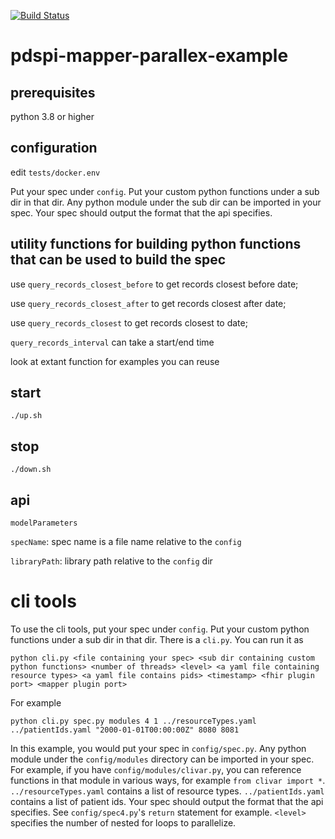 [![Build Status](https://travis-ci.com/RENCI/pdspi-mapper-parallex-example.svg?branch=master)](https://travis-ci.com/RENCI/pdspi-mapper-parallex-example)

# pdspi-mapper-parallex-example

## prerequisites
 python 3.8 or higher

## configuration

edit `tests/docker.env`

Put your spec under `config`. Put your custom python functions under a sub dir in that dir. Any python module under the sub dir can be imported in your spec. Your spec should output the format that the api specifies.

## utility functions for building python functions that can be used to build the spec

use `query_records_closest_before` to get records closest before date; 

use `query_records_closest_after` to get records closest after date; 

use `query_records_closest` to get records closest to date; 

`query_records_interval` can take a start/end time

look at extant function for examples you can reuse

## start
```
./up.sh
```

## stop
```
./down.sh
```
## api
`modelParameters`

`specName`: spec name is a file name relative to the `config`

`libraryPath`: library path relative to the `config` dir

# cli tools

To use the cli tools, put your spec under `config`. Put your custom python functions under a sub dir in that dir. There is a `cli.py`. You can run it as

```
python cli.py <file containing your spec> <sub dir containing custom python functions> <number of threads> <level> <a yaml file containing resource types> <a yaml file contains pids> <timestamp> <fhir plugin port> <mapper plugin port>
```

For example

```
python cli.py spec.py modules 4 1 ../resourceTypes.yaml ../patientIds.yaml "2000-01-01T00:00:00Z" 8080 8081
```

In this example, you would put your spec in `config/spec.py`. Any python module under the `config/modules` directory can be imported in your spec. For example, if you have `config/modules/clivar.py`, you can reference functions in that module in various ways, for example `from clivar import *`. `../resourceTypes.yaml` contains a list of resource types. `../patientIds.yaml` contains a list of patient ids. Your spec should output the format that the api specifies. See `config/spec4.py`'s `return` statement for example. `<level>` specifies the number of nested for loops to parallelize.
